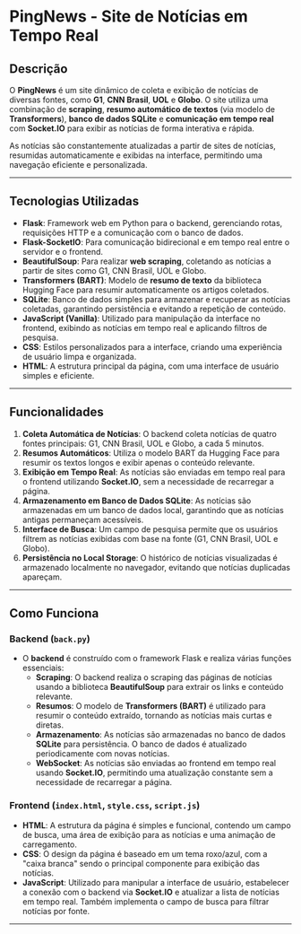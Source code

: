 # PingNews - Site de Notícias em Tempo Real

## Descrição

O **PingNews** é um site dinâmico de coleta e exibição de notícias de diversas fontes, como **G1**, **CNN Brasil**, **UOL** e **Globo**. O site utiliza uma combinação de **scraping**, **resumo automático de textos** (via modelo de **Transformers**), **banco de dados SQLite** e **comunicação em tempo real** com **Socket.IO** para exibir as notícias de forma interativa e rápida.

As notícias são constantemente atualizadas a partir de sites de notícias, resumidas automaticamente e exibidas na interface, permitindo uma navegação eficiente e personalizada.

---

## Tecnologias Utilizadas

- **Flask**: Framework web em Python para o backend, gerenciando rotas, requisições HTTP e a comunicação com o banco de dados.
- **Flask-SocketIO**: Para comunicação bidirecional e em tempo real entre o servidor e o frontend.
- **BeautifulSoup**: Para realizar **web scraping**, coletando as notícias a partir de sites como G1, CNN Brasil, UOL e Globo.
- **Transformers (BART)**: Modelo de **resumo de texto** da biblioteca Hugging Face para resumir automaticamente os artigos coletados.
- **SQLite**: Banco de dados simples para armazenar e recuperar as notícias coletadas, garantindo persistência e evitando a repetição de conteúdo.
- **JavaScript (Vanilla)**: Utilizado para manipulação da interface no frontend, exibindo as notícias em tempo real e aplicando filtros de pesquisa.
- **CSS**: Estilos personalizados para a interface, criando uma experiência de usuário limpa e organizada.
- **HTML**: A estrutura principal da página, com uma interface de usuário simples e eficiente.

---

## Funcionalidades

1. **Coleta Automática de Notícias**: O backend coleta notícias de quatro fontes principais: G1, CNN Brasil, UOL e Globo, a cada 5 minutos.
2. **Resumos Automáticos**: Utiliza o modelo BART da Hugging Face para resumir os textos longos e exibir apenas o conteúdo relevante.
3. **Exibição em Tempo Real**: As notícias são enviadas em tempo real para o frontend utilizando **Socket.IO**, sem a necessidade de recarregar a página.
4. **Armazenamento em Banco de Dados SQLite**: As notícias são armazenadas em um banco de dados local, garantindo que as notícias antigas permaneçam acessíveis.
5. **Interface de Busca**: Um campo de pesquisa permite que os usuários filtrem as notícias exibidas com base na fonte (G1, CNN Brasil, UOL e Globo).
6. **Persistência no Local Storage**: O histórico de notícias visualizadas é armazenado localmente no navegador, evitando que notícias duplicadas apareçam.

---

## Como Funciona

### Backend (`back.py`)

- O **backend** é construído com o framework Flask e realiza várias funções essenciais:
  - **Scraping**: O backend realiza o scraping das páginas de notícias usando a biblioteca **BeautifulSoup** para extrair os links e conteúdo relevante.
  - **Resumos**: O modelo de **Transformers (BART)** é utilizado para resumir o conteúdo extraído, tornando as notícias mais curtas e diretas.
  - **Armazenamento**: As notícias são armazenadas no banco de dados **SQLite** para persistência. O banco de dados é atualizado periodicamente com novas notícias.
  - **WebSocket**: As notícias são enviadas ao frontend em tempo real usando **Socket.IO**, permitindo uma atualização constante sem a necessidade de recarregar a página.

### Frontend (`index.html`, `style.css`, `script.js`)

- **HTML**: A estrutura da página é simples e funcional, contendo um campo de busca, uma área de exibição para as notícias e uma animação de carregamento.
- **CSS**: O design da página é baseado em um tema roxo/azul, com a "caixa branca" sendo o principal componente para exibição das notícias.
- **JavaScript**: Utilizado para manipular a interface de usuário, estabelecer a conexão com o backend via **Socket.IO** e atualizar a lista de notícias em tempo real. Também implementa o campo de busca para filtrar notícias por fonte.

---

